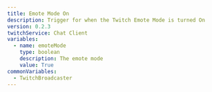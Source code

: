 ```yaml
---
title: Emote Mode On
description: Trigger for when the Twitch Emote Mode is turned On
version: 0.2.3
twitchService: Chat Client
variables:
  - name: emoteMode
    type: boolean
    description: The emote mode
    value: True
commonVariables:
  - TwitchBroadcaster
---
```

